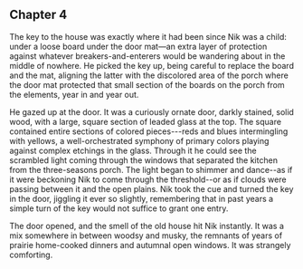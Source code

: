 Chapter 4
---------

The key to the house was exactly where it had been since Nik was a child: under a loose board under the door mat—an extra layer of protection against whatever breakers-and-enterers would be wandering about in the middle of nowhere. He picked the key up, being careful to replace the board and the mat, aligning the latter with the discolored area of the porch where the door mat protected that small section of the boards on the porch from the elements, year in and year out.

He gazed up at the door. It was a curiously ornate door, darkly stained, solid wood, with a large, square section of leaded glass at the top. The square contained entire sections of colored pieces---reds and blues intermingling with yellows, a well-orchestrated symphony of primary colors playing against complex etchings in the glass. Through it he could see the scrambled light coming through the windows that separated the kitchen from the three-seasons porch. The light began to shimmer and dance--as if it were beckoning Nik to come through the threshold--or as if clouds were passing between it and the open plains. Nik took the cue and turned the key in the door, jiggling it ever so slightly, remembering that in past years a simple turn of the key would not suffice to grant one entry.

The door opened, and the smell of the old house hit Nik instantly. It was a mix somewhere in between woodsy and musky,  the remnants of years of prairie home-cooked dinners and autumnal open windows. It was strangely comforting.  
